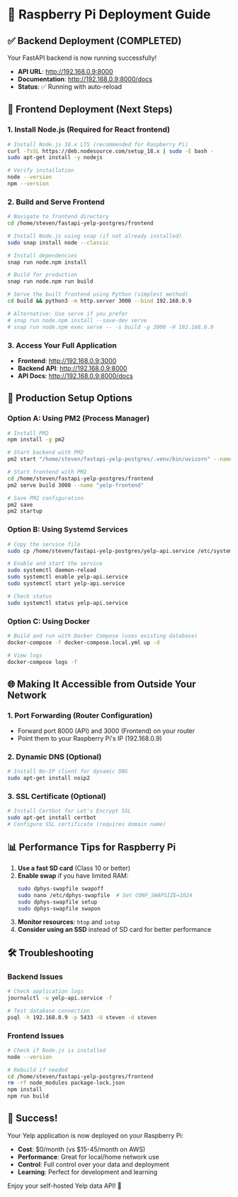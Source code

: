 # 🍓 Raspberry Pi Deployment Guide

## ✅ Backend Deployment (COMPLETED)

Your FastAPI backend is now running successfully!

- **API URL**: http://192.168.0.9:8000
- **Documentation**: http://192.168.0.9:8000/docs
- **Status**: ✅ Running with auto-reload

## 🎯 Frontend Deployment (Next Steps)

### 1. Install Node.js (Required for React frontend)

```bash
# Install Node.js 18.x LTS (recommended for Raspberry Pi)
curl -fsSL https://deb.nodesource.com/setup_18.x | sudo -E bash -
sudo apt-get install -y nodejs

# Verify installation
node --version
npm --version
```

### 2. Build and Serve Frontend

```bash
# Navigate to frontend directory
cd /home/steven/fastapi-yelp-postgres/frontend

# Install Node.js using snap (if not already installed)
sudo snap install node --classic

# Install dependencies
snap run node.npm install

# Build for production
snap run node.npm run build

# Serve the built frontend using Python (simplest method)
cd build && python3 -m http.server 3000 --bind 192.168.0.9

# Alternative: Use serve if you prefer
# snap run node.npm install --save-dev serve
# snap run node.npm exec serve -- -s build -p 3000 -H 192.168.0.9
```

### 3. Access Your Full Application

- **Frontend**: http://192.168.0.9:3000
- **Backend API**: http://192.168.0.9:8000
- **API Docs**: http://192.168.0.9:8000/docs

## 🔧 Production Setup Options

### Option A: Using PM2 (Process Manager)

```bash
# Install PM2
npm install -g pm2

# Start backend with PM2
pm2 start "/home/steven/fastapi-yelp-postgres/.venv/bin/uvicorn" --name "yelp-api" -- src.main:app --host 192.168.0.9 --port 8000

# Start frontend with PM2
cd /home/steven/fastapi-yelp-postgres/frontend
pm2 serve build 3000 --name "yelp-frontend"

# Save PM2 configuration
pm2 save
pm2 startup
```

### Option B: Using Systemd Services

```bash
# Copy the service file
sudo cp /home/steven/fastapi-yelp-postgres/yelp-api.service /etc/systemd/system/

# Enable and start the service
sudo systemctl daemon-reload
sudo systemctl enable yelp-api.service
sudo systemctl start yelp-api.service

# Check status
sudo systemctl status yelp-api.service
```

### Option C: Using Docker

```bash
# Build and run with Docker Compose (uses existing database)
docker-compose -f docker-compose.local.yml up -d

# View logs
docker-compose logs -f
```

## 🌐 Making It Accessible from Outside Your Network

### 1. Port Forwarding (Router Configuration)
- Forward port 8000 (API) and 3000 (Frontend) on your router
- Point them to your Raspberry Pi's IP (192.168.0.9)

### 2. Dynamic DNS (Optional)
```bash
# Install No-IP client for dynamic DNS
sudo apt-get install noip2
```

### 3. SSL Certificate (Optional)
```bash
# Install Certbot for Let's Encrypt SSL
sudo apt-get install certbot
# Configure SSL certificate (requires domain name)
```

## 📊 Performance Tips for Raspberry Pi

1. **Use a fast SD card** (Class 10 or better)
2. **Enable swap** if you have limited RAM:
   ```bash
   sudo dphys-swapfile swapoff
   sudo nano /etc/dphys-swapfile  # Set CONF_SWAPSIZE=1024
   sudo dphys-swapfile setup
   sudo dphys-swapfile swapon
   ```
3. **Monitor resources**: `htop` and `iotop`
4. **Consider using an SSD** instead of SD card for better performance

## 🛠️ Troubleshooting

### Backend Issues
```bash
# Check application logs
journalctl -u yelp-api.service -f

# Test database connection
psql -h 192.168.0.9 -p 5433 -U steven -d steven
```

### Frontend Issues
```bash
# Check if Node.js is installed
node --version

# Rebuild if needed
cd /home/steven/fastapi-yelp-postgres/frontend
rm -rf node_modules package-lock.json
npm install
npm run build
```

## 🎉 Success!

Your Yelp application is now deployed on your Raspberry Pi:
- **Cost**: $0/month (vs $15-45/month on AWS)
- **Performance**: Great for local/home network use
- **Control**: Full control over your data and deployment
- **Learning**: Perfect for development and learning

Enjoy your self-hosted Yelp data API! 🚀
